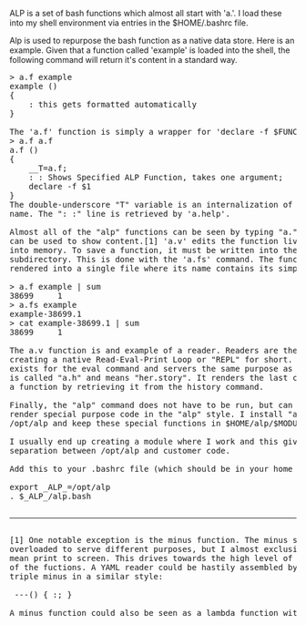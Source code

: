 ALP is a set of bash functions which almost all start with 'a.'.
I load these into my shell environment via entries in the
$HOME/.bashrc file.

Alp is used to repurpose the bash function as a native data store.
Here is an example. Given that a function called 'example' is loaded
into the shell, the following command will return it's content in
a standard way. 
<pre>
> a.f example
example () 
{ 
    : this gets formatted automatically
}

The 'a.f' function is simply a wrapper for 'declare -f $FUNCTION'
> a.f a.f
a.f () 
{ 
    __T=a.f;
    : : Shows Specified ALP Function, takes one argument;
    declare -f $1
}
The double-underscore "T" variable is an internalization of the function's
name. The ": :" line is retrieved by 'a.help'.

Almost all of the "alp" functions can be seen by typing "a." and hitting tab. 'a.f' 
can be used to show content.[1] 'a.v' edits the function live and puts it back 
into memory. To save a function, it must be written into the "functions" 
subdirectory. This is done with the 'a.fs' command. The function is then 
rendered into a single file where its name contains its simple (BSD) sum:

> a.f example | sum
38699     1
> a.fs example
example-38699.1
> cat example-38699.1 | sum
38699     1

The a.v function is and example of a reader. Readers are the first step in
creating a native Read-Eval-Print Loop or "REPL" for short. A reader also
exists for the eval command and servers the same purpose as a.v. This reader
is called "a.h" and means "her.story". It renders the last command run into 
a function by retrieving it from the history command. 

Finally, the "alp" command does not have to be run, but can be used to 
render special purpose code in the "alp" style. I install "alp" into 
/opt/alp and keep these special functions in $HOME/alp/$MODULE.bash

I usually end up creating a module where I work and this gives a nice wall of 
separation between /opt/alp and customer code. 

Add this to your .bashrc file (which should be in your home directory):

export _ALP_=/opt/alp
. $_ALP_/alp.bash

<hr>
[1] One notable exception is the minus function. The minus symbol can be
overloaded to serve different purposes, but I almost exclusively use it to
mean print to screen. This drives towards the high level of human readability 
of the fuctions. A YAML reader could be hastily assembled by defining a value for 
triple minus in a similar style:

 ---() { :; } 

A minus function could also be seen as a lambda function within this system. 
